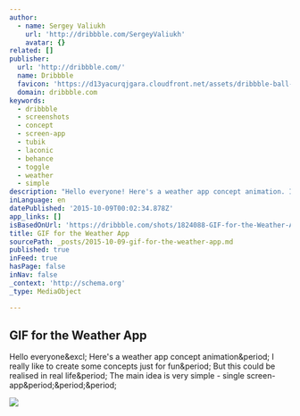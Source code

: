```yaml
---
author:
  - name: Sergey Valiukh
    url: 'http://dribbble.com/SergeyValiukh'
    avatar: {}
related: []
publisher:
  url: 'http://dribbble.com/'
  name: Dribbble
  favicon: 'https://d13yacurqjgara.cloudfront.net/assets/dribbble-ball-192-ca31e1fa9e48daf014e441a1d358b5d1.png'
  domain: dribbble.com
keywords:
  - dribbble
  - screenshots
  - concept
  - screen-app
  - tubik
  - laconic
  - behance
  - toggle
  - weather
  - simple
description: "Hello everyone! Here's a weather app concept animation. I really like to create some concepts just for fun. But this could be realised in real life. The main idea is very simple - single screen-app..."
inLanguage: en
datePublished: '2015-10-09T00:02:34.878Z'
app_links: []
isBasedOnUrl: 'https://dribbble.com/shots/1824088-GIF-for-the-Weather-App?list=searches&tag=gif&offset=17'
title: GIF for the Weather App
sourcePath: _posts/2015-10-09-gif-for-the-weather-app.md
published: true
inFeed: true
hasPage: false
inNav: false
_context: 'http://schema.org'
_type: MediaObject

---
```

<article style=""><h1>GIF for the Weather App</h1><p>Hello everyone&amp;excl; Here's a weather app concept animation&amp;period; I really like to create some concepts just for fun&amp;period; But this could be realised in real life&amp;period; The main idea is very simple - single screen-app&amp;period;&amp;period;&amp;period;</p><img src="https://d13yacurqjgara.cloudfront.net/users/22691/screenshots/1824088/weather_app_800x600.gif" /></article>